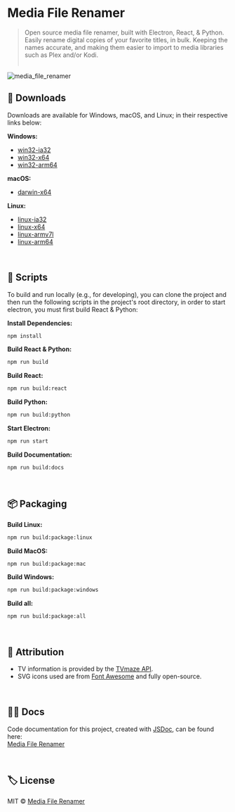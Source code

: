 # Media File Renamer
> Open source media file renamer, built with Electron, React, & Python. Easily rename digital copies of your favorite titles, in bulk. Keeping the names accurate, and making them easier to import to media libraries such as Plex and/or Kodi.<br><br>

![media_file_renamer](https://user-images.githubusercontent.com/8584126/92296836-b20bd080-eeed-11ea-9672-424185d9bbf6.gif)

## 💾 Downloads
Downloads are available for Windows, macOS, and Linux; in their respective links below:

**Windows:**
* [win32-ia32](https://drive.google.com/file/d/1rfcX-IMp7oSUwigkGkhBBVpa9V57Vbdg/view?usp=sharing)
* [win32-x64](https://drive.google.com/file/d/1VnCBqaA4DG1g8Du1zpkFQMlLolmOo3Vc/view?usp=sharing)
* [win32-arm64](https://drive.google.com/file/d/1qQt43lc56HBkpfIxiGuZPiIdRGsZ-j-O/view?usp=sharing)

**macOS:**
* [darwin-x64](https://drive.google.com/file/d/1iOyh_irWwGQ4SwF15iSl12CSphfB-S3L/view?usp=sharing)

**Linux:**
* [linux-ia32](https://drive.google.com/file/d/1u4NSe_bwBSy1WGZ2jG-KOakrxUvbg0cZ/view?usp=sharing)
* [linux-x64](https://drive.google.com/file/d/1gcWrS9i2bMExorjDlHRwcL9_lm12emyv/view?usp=sharing)
* [linux-armv7l](https://drive.google.com/file/d/1cKXgZU5FIpUpb0xWsxqxwonSzNnAZUvU/view?usp=sharing)
* [linux-arm64](https://drive.google.com/file/d/1i8v8DzNhR8TDNxbYzDYxdwTXZ3Bmr3t4/view?usp=sharing)

<br>

## 📜 Scripts
To build and run locally (e.g., for developing), you can clone the project and then run the following scripts in the project's root directory, in order to start electron, you must first build React & Python:

**Install Dependencies:**
```bash
npm install
```

**Build React & Python:**
```bash
npm run build
```

**Build React:**
```bash
npm run build:react
```

**Build Python:**
```bash
npm run build:python
```

**Start Electron:**
```bash
npm run start
```

**Build Documentation:**
```bash
npm run build:docs
```
<br>

## 📦 Packaging

**Build Linux:**
```bash
npm run build:package:linux
```

**Build MacOS:**
```bash
npm run build:package:mac
```

**Build Windows:**
```bash
npm run build:package:windows
```

**Build all:**
```bash
npm run build:package:all
```
<br>

## 🙏 Attribution
* TV information is provided by the [TVmaze API](https://www.tvmaze.com/api).
* SVG icons used are from [Font Awesome](http://fontawesome.io) and fully open-source.

<br>

## 🐱‍👓 Docs
Code documentation for this project, created with [JSDoc](https://github.com/jsdoc/jsdoc), can be found here:<br>
[Media File Renamer](https://ipzard.github.io/media-file-renamer/)

<br>

## 🏷️ License
MIT © [Media File Renamer](https://github.com/iPzard/media-file-renamer/blob/master/LICENSE)